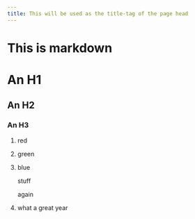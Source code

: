 ```yaml
---
title: This will be used as the title-tag of the page head
---
```


This is markdown
=
# An H1
## An H2
### An H3

 1.  red
 1.  green
 1.  blue
 
      stuff

      again
 
 1. what a great year